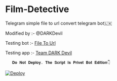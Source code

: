 # Film-Detective
Telegram simple file to url convert telegram bot🇱🇰

Modified by :- @DARKDevil

Testing bot :-  <a href=https://t.me/devil_file_to_url_bot>File To Url</a>

Testing app :-  <a href=https://dashboard.heroku.com/apps/file-to-url-main>Team DARK Devil</a>


       𝐃𝐨 𝐍𝐨𝐭 𝐃𝐞𝐩𝐥𝐨𝐲. 𝐓𝐡𝐞 𝐒𝐜𝐫𝐢𝐩𝐭 𝐈𝐬 𝐏𝐫𝐢𝐯𝐞𝐭 𝐁𝐨𝐭 𝐄𝐝𝐢𝐭𝐢𝐨𝐧👇

[![Deploy](https://www.herokucdn.com/deploy/button.svg)](https://heroku.com/deploy?template=https://github.com/DARK-DEVIL-BOTZ/File-To-Url)

